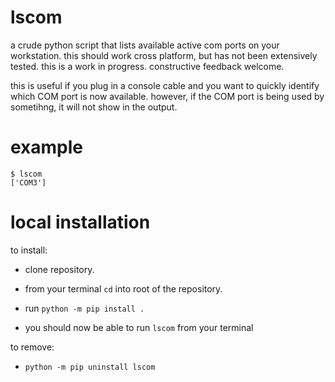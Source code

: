 # lscom

a crude python script that lists available active com ports on your workstation. this should work cross platform, but has not been extensively tested. this is a work in progress. constructive feedback welcome.

this is useful if you plug in a console cable and you want to quickly identify which COM port is now available. however, if the COM port is being used by sometihng, it will not show in the output.

# example

```
$ lscom
['COM3']
```

# local installation

to install:

- clone repository.

- from your terminal `cd` into root of the repository.

- run `python -m pip install .`

- you should now be able to run `lscom` from your terminal

to remove:

- `python -m pip uninstall lscom`
